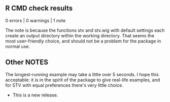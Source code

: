 ## R CMD check results

0 errors | 0 warnings | 1 note

The note is because the functions stv and stv.wig with default settings each create an output directory within the working directory. That seems the most user-friendly choice, and should not be a problem for the package in normal use.

## Other NOTES

The longest-running example may take a little over 5 seconds.
I hope this acceptable: it is in the spirit of the 
package to give real-life examples, and for STV with
equal preferences there's very little choice.

* This is a new release.
